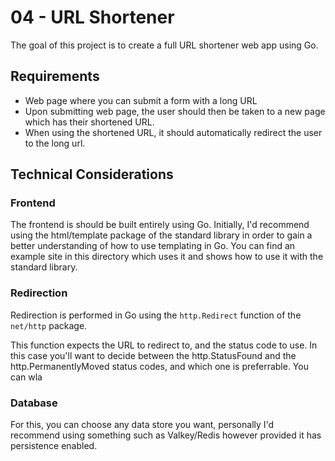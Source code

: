 # 04 - URL Shortener

The goal of this project is to create a full URL shortener web app
using Go.


## Requirements

- Web page where you can submit a form with a long URL
- Upon submitting web page, the user should then be taken to a new page which has their shortened URL.
- When using the shortened URL, it should automatically redirect the user to the long url.

## Technical Considerations

### Frontend

The frontend is should be built entirely using Go. Initially, I'd recommend using the html/template package of the standard library in order to gain a better understanding of how to use templating in Go. You can find an example site in this directory which uses it and shows how to use it with the standard library.

### Redirection

Redirection is performed in Go using the `http.Redirect` function of the `net/http` package.

This function expects the URL to redirect to, and the status code to use. In this case you'll want to decide between the http.StatusFound and the http.PermanentlyMoved status codes, and which one is preferrable. You can wla

### Database

For this, you can choose any data store you want, personally I'd recommend using something such as Valkey/Redis however provided it has persistence enabled.
